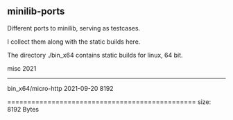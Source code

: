## minilib-ports



Different ports to minilib,
serving as testcases.


I collect them along with the static builds here.


The directory ./bin_x64 contains static builds for linux, 64 bit.



misc 2021


----





bin_x64/micro-http             2021-09-20             8192

===============================================
                                           size: 8192 Bytes
```
